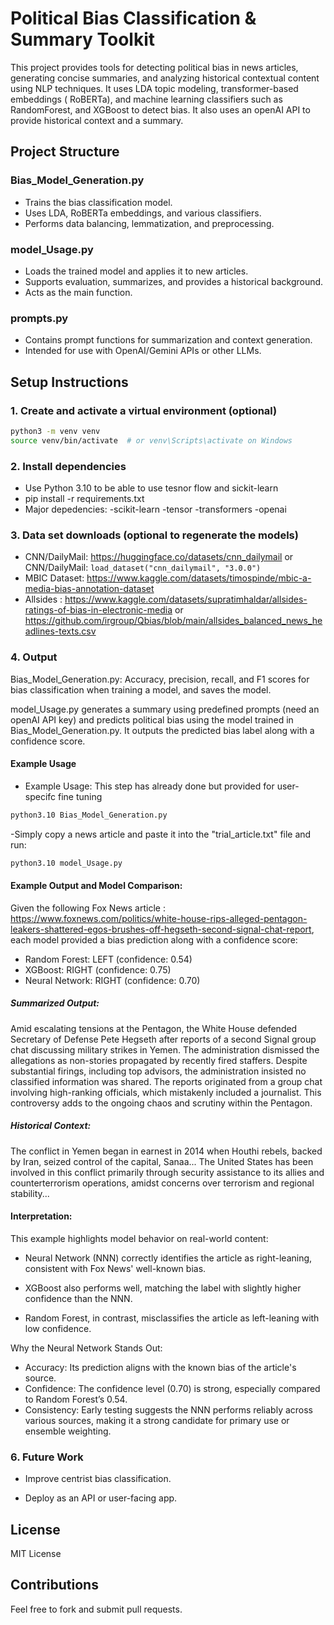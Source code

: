 # Political Bias Classification & Summary Toolkit

This project provides tools for detecting political bias in news articles, generating concise summaries, and analyzing historical contextual content using NLP techniques. It uses LDA topic modeling, transformer-based embeddings ( RoBERTa), and machine learning classifiers such as RandomForest, and XGBoost to detect bias. It also uses an openAI API to provide historical context and a summary.

## Project Structure

### Bias_Model_Generation.py
- Trains the bias classification model.
- Uses LDA, RoBERTa embeddings, and various classifiers.
- Performs data balancing, lemmatization, and preprocessing.

### model_Usage.py
- Loads the trained model and applies it to new articles.
- Supports evaluation, summarizes, and provides a historical background.
- Acts as the main function.

### prompts.py
- Contains prompt functions for summarization and context generation.
- Intended for use with OpenAI/Gemini APIs or other LLMs.

## Setup Instructions

### 1. Create and activate a virtual environment (optional)

```bash
python3 -m venv venv
source venv/bin/activate  # or venv\Scripts\activate on Windows
```

### 2.  Install dependencies
- Use Python 3.10 to be able to use tesnor flow and sickit-learn
- pip install -r requirements.txt
- Major depedencies:
    -scikit-learn
    -tensor
    -transformers
    -openai 

### 3. Data set downloads (optional to regenerate the models)
- CNN/DailyMail: https://huggingface.co/datasets/cnn_dailymail or CNN/DailyMail: `load_dataset("cnn_dailymail", "3.0.0")`
- MBIC Dataset: https://www.kaggle.com/datasets/timospinde/mbic-a-media-bias-annotation-dataset
- Allsides : https://www.kaggle.com/datasets/supratimhaldar/allsides-ratings-of-bias-in-electronic-media or https://github.com/irgroup/Qbias/blob/main/allsides_balanced_news_headlines-texts.csv

### 4. Output
Bias_Model_Generation.py: Accuracy, precision, recall, and F1 scores for bias classification when training a model, and saves the model.

model_Usage.py generates a summary using predefined prompts (need an openAI API key) and predicts political bias using the model trained in Bias_Model_Generation.py. It outputs the predicted bias label along with a confidence score.
#### Example Usage
 
 -  Example Usage: This step has already done but provided for user-specifc fine tuning 
 ``` bash
 python3.10 Bias_Model_Generation.py
 ```
 -Simply copy a news article and paste it into the "trial_article.txt" file and run:
 ``` bash
 python3.10 model_Usage.py
 ```

#### Example Output and Model Comparison:

Given the following Fox News article : https://www.foxnews.com/politics/white-house-rips-alleged-pentagon-leakers-shattered-egos-brushes-off-hegseth-second-signal-chat-report, each model provided a bias prediction along with a confidence score:
- Random Forest: LEFT (confidence: 0.54)
- XGBoost: RIGHT (confidence: 0.75)
- Neural Network: RIGHT (confidence: 0.70)

##### Summarized Output:

Amid escalating tensions at the Pentagon, the White House defended Secretary of Defense Pete Hegseth after reports of a second Signal group chat discussing military strikes in Yemen. The administration dismissed the allegations as non-stories propagated by recently fired staffers. Despite substantial firings, including top advisors, the administration insisted no classified information was shared. The reports originated from a group chat involving high-ranking officials, which mistakenly included a journalist. This controversy adds to the ongoing chaos and scrutiny within the Pentagon.

##### Historical Context:

The conflict in Yemen began in earnest in 2014 when Houthi rebels, backed by Iran, seized control of the capital, Sanaa... The United States has been involved in this conflict primarily through security assistance to its allies and counterterrorism operations, amidst concerns over terrorism and regional stability...

#### Interpretation:

This example highlights model behavior on real-world content:

- Neural Network (NNN) correctly identifies the article as right-leaning, consistent with Fox News' well-known bias.

- XGBoost also performs well, matching the label with slightly higher confidence than the NNN.

- Random Forest, in contrast, misclassifies the article as left-leaning with low confidence.

Why the Neural Network Stands Out:
- Accuracy: Its prediction aligns with the known bias of the article's source.
- Confidence: The confidence level (0.70) is strong, especially compared to Random Forest’s 0.54.
- Consistency: Early testing suggests the NNN performs reliably across various sources, making it a strong candidate for primary use or ensemble weighting.


### 6. Future Work
- Improve centrist bias classification.

- Deploy as an API or user-facing app.

## License
MIT License

## Contributions
Feel free to fork and submit pull requests.
